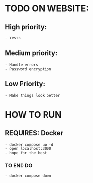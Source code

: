 # TODO ON WEBSITE:


## High priority:

	- Tests

## Medium priority:
	- Handle errors
	- Password encryption

## Low Priority:

	- Make things look better



# HOW TO RUN

## REQUIRES: Docker
	- docker compose up -d
	- open localhost:3000
	- hope for the best

### TO END DO
	- docker compose down
